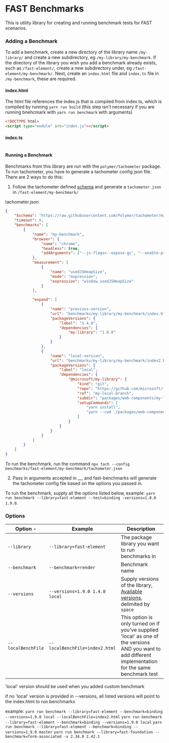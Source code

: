 # FAST Benchmarks

This is utility library for creating and running benchmark tests for FAST scenarios.

### Adding a Benchmark

To add a benchmark, create a new directory of the library name `/my-library/` and create a new subdirectory, eg `/my-library/my-benchmark`.
If the directory of the library you wish you add a benchmark already exists, such as `/fast-element/`, create a new subdirectory under, eg `/fast-element/my-benchmark/`.
Next, create an `index.html` file and `index.ts` file in `/my-benchmark`, these are required.

#### index.html

The html file references the index.js that is compiled from index.ts, which is compiled by running `yarn run build` (this step isn't necessary if you are running bnehcmark with `yarn run benchmark` with arguments)

```html
<!DOCTYPE html>
<script type="module" src="index.js"></script>
```

#### index.ts

```ts
```

#### Running a Benchmark

Benchmarks from this library are run with the `polymer/tachometer` package.
To run tachometer, you have to generate a tachometer config json file.
There are 2 ways to do this:

1. Follow the tachometer defined [schema](#https://raw.githubusercontent.com/Polymer/tachometer/master/config.schema.json) and generate a `tachometer.json` in `/fast-element/my-benchmark/`

tachometer.json

```json
{
    "$schema": "https://raw.githubusercontent.com/Polymer/tachometer/master/config.schema.json",
    "timeout": 0,
    "benchmarks": [
        {
            "name": "my-benchmark",
            "browser": {
                "name": "chrome",
                "headless": true,
                "addArguments": ["--js-flags=--expose-gc", "--enable-precise-memory-info"]
            },
            "measurement": [
                {
                    "name": "usedJSHeapSize",
                    "mode": "expression",
                    "expression": "window.usedJSHeapSize"
                }
            ],

            "expand": [
                {
                    "name": "previous-version",
                    "url": "benchmarks/my-library/my-benchmark/index.html",
                    "packageVersions": {
                        "label": "1.4.0",
                        "dependencies": {
                            "my-library": "1.0.0"
                        }
                    }
                },
                {
                    "name": "local-version",
                    "url": "benchmarks/my-library/my-benchmark/index2.html",
                    "packageVersions": {
                        "label": "local",
                        "dependencies": {
                            "@microsoft/my-library": {
                                "kind": "git",
                                "repo": "https://github.com/microsoft/fast.git",
                                "ref": "my-local-branch",
                                "subdir": "packages/web-components/my-library",
                                "setupCommands": [
                                    "yarn install",
                                    "yarn --cwd ./packages/web-components/my-library build"
                                ]
                            }
                        }
                    }
                }
            ]
        }
    ]
}
```

To run the benchmark, run the command `npx tach --config benchmarks/fast-element/my-benchmark/tachometer.json`

2. Pass in arguments accepted in \_\_, and fast-benchmarks will generate the tachometer config file based on the options you passed in.

To run the benchmark, supply all the options listed below, example: `yarn run benchmark --library=fast-element --test=binding -versions=1.8.0 1.9.0`.

### Options

| Option -           | Example                        | Description                                                                                                                                              |
| ------------------ | ------------------------------ | -------------------------------------------------------------------------------------------------------------------------------------------------------- |
| `--library`        | `--library=fast-element`       | The package library you want to run benchmarks in                                                                                                        |
| `--benchmark`      | `--benchmark=render`           | Benchmark name                                                                                                                                           |
| `--versions`       | `--versions=1.9.0 1.4.0 local` | Supply versions of the library, [Available versions](#https://www.npmjs.com/package/@microsoft/fast-element), delimited by `space`                       |
| `--localBenchFile` | `--localBenchFile=index2.html` | This option is only turned on if you've supplied 'local' as one of the versions AND you want to add different implementation for the same benchmark test |

'local' version should be used when you added custom benchmark

if no 'local' version is provided in --versions, all listed versions will point to the index.html to run benchmarks

example:
`yarn run benchmark --library=fast-element --benchmark=binding --versions=1.9.0 local --localBenchFile=index2.html`
`yarn run benchmark --library=fast-element --benchmark=binding --versions=1.9.0 local`
`yarn run benchmark --library=fast-element --benchmark=binding --versions=1.9.0 master`
`yarn run benchmark --library=fast-foundation --benchmark=form-associated -v 2.34.0 2.42.1`
